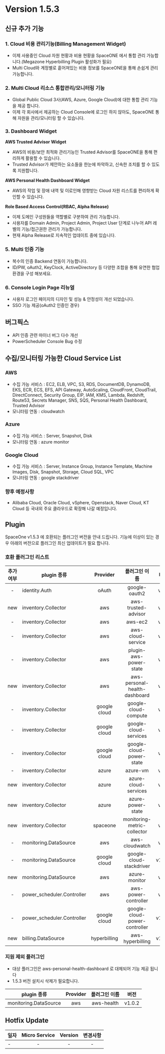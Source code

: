 # Version 1.5.3


## 신규 추가 기능

### 1. Cloud 비용 관리기능(Billing Management Widget)

- 이제 사용중인 Cloud 자원 현황과 비용 현황을 SpaceONE 에서 통합 관리 가능합니다.(Megazone Hyperbilling Plugin 활성화가 필요)
- Multi Cloud와 계정별로 흩어져있는 비용 정보를 SpaceONE을 통해 손쉽게 관리 가능합니다.
 

### 2. Multi Cloud 리소스 통합관리/모니터링 기능

- Global Public Cloud 3사(AWS, Azure, Google Cloud)에 대한 통합 관리 기능을 제공 합니다. 
- 이제 각 회사에서 제공하는 Cloud Console에 로그인 하지 않아도, SpaceONE 통해 자원을 관리/모니터링 할 수 있습니다.       


### 3. Dashboard Widget 

**AWS Trusted Advisor Widget**

- AWS의 비용/보안 최적화 관리기능인 Trusted Advisor를 SpaceONE을 통해 편리하게 활용할 수 있습니다. 
- Trusted Advisor가 제안하는 요소들을 한눈에 파악하고, 신속한 조치를 할 수 있도록 지원합니다. 


**AWS Personal Health Dashboard Widget**

- AWS의 작업 및 장애 내역 및 이로인해 영향받는 Cloud 자원 리스트를 편리하게 확인할 수 있습니다.     



**Role Based Access Control(RBAC, Alpha Release)**

- 이제 도메인 구성원들을 역할별로 구분하여 관리 가능합니다. 
- 사용자를 Domain Admin, Project Admin, Project User 단계로 나누어 API 레벨의 기능/접근권한 관리가 가능합니다.
- 현재 Alpha Release로 지속적인 업데이트 중에 있습니다. 


### 5. Multi 인증 기능

- 복수의 인증 Backend 연동이 가능합니다. 
- ID/PW, oAuth2, KeyClock, ActiveDirectory 등 다양한 조합을 통해 유연한 협업 환경을 구성 해보세요.

### 6. Console Login Page 리뉴얼

- 사용자 로그인 페이지의 디자인 및 성능 & 안정성이 개선 되었습니다. 
- SSO 기능 제공(oAuth2 인증인 경우)

## 버그픽스

- API 인증 관련 마이너 버그 다수 개선
- PowerScheduler Console Bug 수정


## 수집/모니터링 가능한 Cloud Service List

### AWS
- 수집 가능 서비스 : EC2, ELB, VPC, S3, RDS, DocumentDB, DynamoDB, EKS, ECR, ECS, EFS, API Gateway, AutoScaling, CloudFront, CloudTrail, DirectConnect, Security Group, EIP, IAM, KMS, Lambda, Redshift, Route53, Secrets Manager, SNS, SQS, Personal Health Dashboard, Trusted Advisor
- 모니터링 연동 : cloudwatch

### Azure
- 수집 가능 서비스 : Server, Snapshot, Disk
- 모니터링 연동 : azure monitor

### Google Cloud
- 수집 가능 서비스 : Server, Instance Group, Instance Template, Machine Images, Disk, Snapshot, Storage, Cloud SQL, VPC 
- 모니터링 연동 : google stackdriver

### 향후 예정사항
- Alibaba Cloud, Oracle Cloud, vSphere, Openstack, Naver Cloud, KT Cloud 등 국내외 주요 클라우드로 확장해 나갈 예정입니다.  


## Plugin 
SpaceOne v1.5.3 에 호환되는 플러그인 버전을 안내 드립니다. 
기능에 이상이 있는 경우 아래의 버전으로 플러그인 최신 업데이트가 필요 합니다.

### 호환 플러그인 리스트

|추가여부|plugin 종류|Provider|플러그인 이름|버전|
|:---:|---|:---:|:---:|:---:|
|-|identity.Auth|oAuth|google-oauth2|v1.1|
|new|inventory.Collector|aws|aws-trusted-advisor|v1.1|
|-|inventory.Collector|aws|aws-ec2|v1.7|
|-|inventory.Collector|aws|aws-cloud-service|v1.5|
|-|inventory.Collector|aws|plugin-aws-power-state|v1.3|
|new|inventory.Collector|aws|aws-personal-health-dashboard|v1.0|
|-|inventory.Collector|google cloud|google-cloud-compute|v1.2|
|-|inventory.Collector|google cloud|google-cloud-services|v1.1|
|-|inventory.Collector|google cloud|google-cloud-power-state|v1.0|
|-|inventory.Collector|azure|azure-vm|v1.2|
|new|inventory.Collector|azure|azure-cloud-services|v1.0|
|new|inventory.Collector|azure|azure-power-state|v1.0|
|new|inventory.Collector|spaceone|monitoring-metric-collector|v1.0|
|-|monitoring.DataSource|aws|aws-cloudwatch|v1.1|
|-|monitoring.DataSource|google cloud|google-cloud-stackdriver|v1.0.2|
|new|monitoring.DataSource|aws|azure-monitor|v1.0|
|-|power_scheduler.Controller|aws|aws-power-controller|v1.0|
|-|power_scheduler.Controller|google cloud|google-cloud-power-controller|v1.0.1|
|new|billing.DataSource|hyperbilling|aws-hyperbilling|v1.0.2|


### 지원 제외 플러그인
- 대상 플러그인은 aws-personal-health-dashboard 로 대체되어 기능 제공 됩니다
- 1.5.3 버전 설치시 삭제가 필요합니다. 

|plugin 종류|Provider|플러그인 이름|버전| 
|---|:---:|:---:|:---:|
|monitoring.DataSource|aws|aws-health|v1.0.2|

## Hotfix Update
|일자|Micro Service|Version|변경사항|
|---|:---:|:---:|:---:|
|-|-|-|-|


